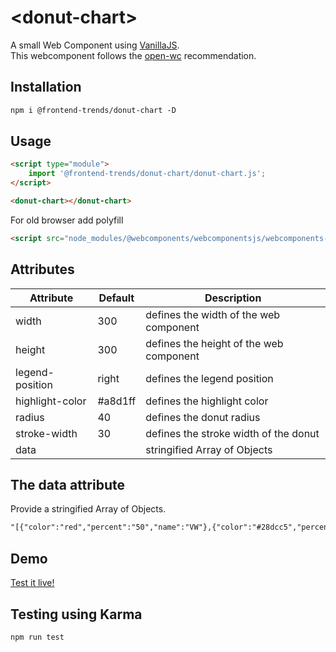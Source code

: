 # &lt;donut-chart&gt;

A small Web Component using [VanillaJS](http://vanilla-js.com/). <br/>
This webcomponent follows the [open-wc](https://github.com/open-wc/open-wc) recommendation.

## Installation

```html
npm i @frontend-trends/donut-chart -D
```

## Usage

```html
<script type="module">
    import '@frontend-trends/donut-chart/donut-chart.js';
</script>

<donut-chart></donut-chart>
```

For old browser add polyfill
```html
<script src="node_modules/@webcomponents/webcomponentsjs/webcomponents-bundle.js"></script>
```

## Attributes
| Attribute   |      Default      |  Description |
|----------|-------------|------|
| width |  300 | defines the width of the web component |
| height | 300 | defines the height of the web component |
| legend-position | right | defines the legend position |
| highlight-color | #a8d1ff | defines the highlight color |
| radius | 40 | defines the donut radius |
| stroke-width | 30 | defines the stroke width of the donut |
| data |  | stringified Array of Objects |
    

## The data attribute

Provide a stringified Array of Objects.
```html
"[{"color":"red","percent":"50","name":"VW"},{"color":"#28dcc5","percent":"10","name":"Audi"}]"
```

## Demo
[Test it live!](http://frontend-trends.github.io/donut-chart)

## Testing using Karma

```html
npm run test
```